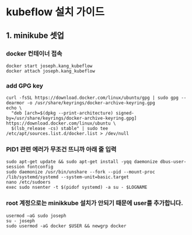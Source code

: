 # kubeflow 설치 가이드
## 1. minikube 셋업
### docker 컨테이너 접속

```
docker start joseph.kang_kubeflow
docker attach joseph.kang_kubeflow
```
### add GPG key
```
curl -fsSL https://download.docker.com/linux/ubuntu/gpg | sudo gpg --dearmor -o /usr/share/keyrings/docker-archive-keyring.gpg
echo \
  "deb [arch=$(dpkg --print-architecture) signed-by=/usr/share/keyrings/docker-archive-keyring.gpg] https://download.docker.com/linux/ubuntu \
  $(lsb_release -cs) stable" | sudo tee /etc/apt/sources.list.d/docker.list > /dev/null
```
### PID1 관련 에러가 무조건 뜨니까 아래 줄 입력
```
sudo apt-get update && sudo apt-get install -yqq daemonize dbus-user-session fontconfig
sudo daemonize /usr/bin/unshare --fork --pid --mount-proc /lib/systemd/systemd --system-unit=basic.target
nano /etc/sudoers
exec sudo nsenter -t $(pidof systemd) -a su - $LOGNAME
```
### root 계정으로는 minikkube 설치가 안되기 때문에 user를 추가합니다.
```
usermod –aG sudo joseph
su - joseph
sudo usermod -aG docker $USER && newgrp docker
```
### 